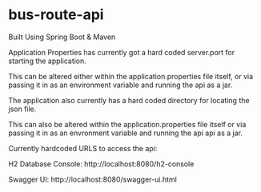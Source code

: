 # bus-route-api
Built Using Spring Boot & Maven

Application Properties has currently got a hard coded server.port for starting the application.

This can be altered either within the application.properties file itself, or via passing it in as an environment variable and running the
  api as a jar.

The application also currently has a hard coded directory for locating the json file.

This can also be altered within the application.properties file itself or via passing it in as an envronment variable and running the api
  api as a jar.
  
Currently hardcoded URLS to access the api:
  
  H2 Database Console: http://localhost:8080/h2-console
  
  Swagger UI: http://localhost:8080/swagger-ui.html
  
